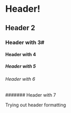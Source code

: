 # Header!
## Header 2
### Header with 3#
#### Header with 4
##### Header with 5
###### Header with 6
####### Header with 7

Trying out header formatting
